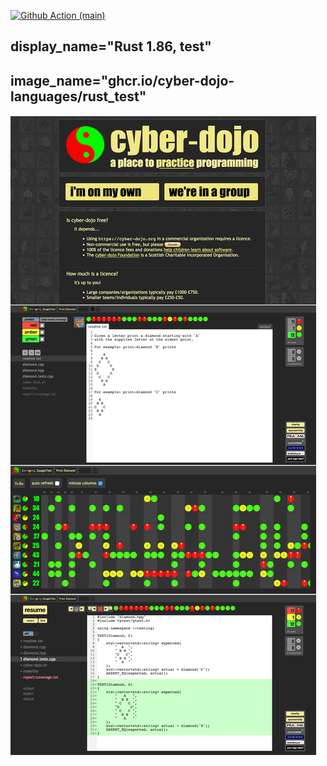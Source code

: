 [![Github Action (main)](https://github.com/cyber-dojo-languages/rust-test/actions/workflows/main.yml/badge.svg)](https://github.com/cyber-dojo-languages/rust-test/actions)

## display_name="Rust 1.86, test"
## image_name="ghcr.io/cyber-dojo-languages/rust_test"

![cyber-dojo.org home page](https://github.com/cyber-dojo/cyber-dojo/blob/master/shared/home_page_snapshot.png)